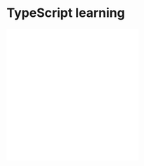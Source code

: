 # TypeScript learning
 
![What Is TypeScript  Why Should You Use It](./Docs/1%20-%20Getting%20Started/2%20-%20What%20Is%20TypeScript%20%20Why%20Should%20You%20Use%20It.md)
![Typescript Basics](./Docs/2%20-%20TypeScript%20Basics%20%20Basic%20Types/readme.md)